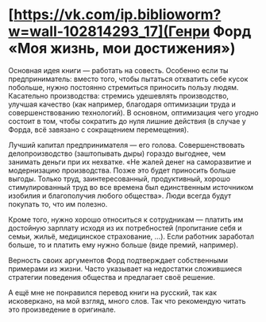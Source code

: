 # [https://vk.com/ip.biblioworm?w=wall-102814293_17](Генри Форд «Моя жизнь, мои достижения»)

Основная идея книги — работать на совесть.
Особенно если ты предприниматель: вместо того, чтобы пытаться отхватить себе кусок побольше, нужно постоянно стремиться приносить пользу людям.
Касательно производства: стремись удешевлять производство, улучшая качество (как например, благодаря оптимизации труда и совершенствованию технологий).
В основном, оптимизация чего угодно состоит в том, чтобы сократить до нуля лишние действия (в случае у Форда, всё завязано с сокращением перемещения).

Лучший капитал предпринимателя — его голова.
Совершенствовать делопроизводство (заштопывать дыры) гораздо выгоднее, чем занимать деньги при их нехватке.
«Не жалей денег на саморазвитие и модернизацию производства.
Позже это будет приносить больше выгоды.
Только труд, заинтересованный, продуктивный, хорошо стимулированный труд во все времена был единственным источником изобилия и благополучия любого общества».
Люди всегда будут покупать то, что им полезно.

Кроме того, нужно хорошо относиться к сотрудникам — платить им достойную зарплату исходя из их потребностей (пропитание себя и семьи, жильё, медицинское страхование, …).
Если работник заработал больше, то и платить ему нужно больше (виде премий, например).

Верность своих аргументов Форд подтверждает собственными примерами из жизни.
Часто указывает на недостатки сложившиеся стратегии поведения общества и предлагает своё решение.

А ещё мне не понравился перевод книги на русский, так как исковеркано, на мой взгляд, много слов.
Так что рекомендую читать это произведение в оригинале.
